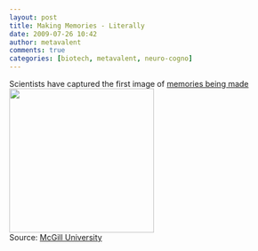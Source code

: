 ```yaml
---
layout: post
title: Making Memories - Literally
date: 2009-07-26 10:42
author: metavalent
comments: true
categories: [biotech, metavalent, neuro-cogno]
---
```

Scientists have captured the first image of <a href="http://www.physorg.com/news164554667.html">memories being made</a><br /><img alt="" src="http://img21.imageshack.us/img21/5933/scientistsca.jpg" title="Making Memories" class="alignnone" width="260" height="260" /><br />
Source: <a href="http://www.mcgill.ca/">McGill University</a>


